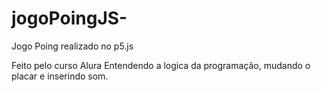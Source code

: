 # jogoPoingJS-
Jogo Poing realizado no p5.js

Feito pelo curso Alura 
Entendendo a logica da programação, mudando o placar e inserindo som.
